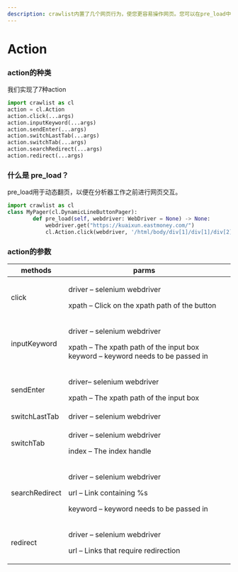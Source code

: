 ```yaml
---
description: crawlist内置了几个网页行为，使您更容易操作网页。您可以在pre_load中使用Action。
---
```


# Action

### action的种类

我们实现了7种action

```python
import crawlist as cl
action = cl.Action
action.click(...args)
action.inputKeyword(...args)
action.sendEnter(...args)
action.switchLastTab(...args)
action.switchTab(...args)
action.searchRedirect(...args)
action.redirect(...args)
```

### 什么是 pre\_load？

pre\_load用于动态翻页，以便在分析器工作之前进行网页交互。

```python
import crawlist as cl
class MyPager(cl.DynamicLineButtonPager):
        def pre_load(self, webdriver: WebDriver = None) -> None:
            webdriver.get("https://kuaixun.eastmoney.com/")
            cl.Action.click(webdriver, '/html/body/div[1]/div[1]/div[2]/div[1]/div[1]/div[1]/div[1]/div[3]/label/span[1]')

```

### action的参数

<table><thead><tr><th>methods</th><th>parms</th><th data-hidden></th></tr></thead><tbody><tr><td>click</td><td><p>driver – selenium webdriver </p><p>xpath – Click on the xpath path of the button</p></td><td></td></tr><tr><td>inputKeyword</td><td><p>driver – selenium webdriver </p><p>xpath – The xpath path of the input box keyword – keyword needs to be passed in</p></td><td></td></tr><tr><td>sendEnter</td><td><p>driver– selenium webdriver</p><p>xpath – The xpath path of the input box</p></td><td></td></tr><tr><td>switchLastTab</td><td>driver – selenium webdriver</td><td></td></tr><tr><td>switchTab</td><td><p>driver – selenium webdriver </p><p>index – The index handle</p></td><td></td></tr><tr><td>searchRedirect</td><td><p>driver – selenium webdriver </p><p>url – Link containing %s </p><p>keyword – keyword needs to be passed in</p></td><td></td></tr><tr><td>redirect</td><td><p>driver – selenium webdriver </p><p>url – Links that require redirection</p></td><td></td></tr></tbody></table>



